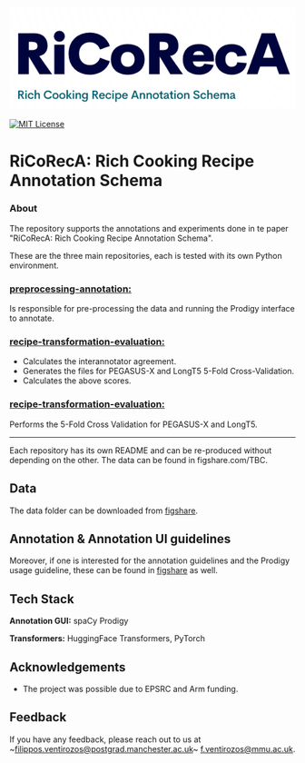 ![Logo](logo.png)

[![MIT License](https://img.shields.io/badge/License-MIT-green.svg)](https://choosealicense.com/licenses/mit/)


# RiCoRecA: Rich Cooking Recipe Annotation Schema

### About
The repository supports the annotations and experiments done in te paper "RiCoRecA: Rich Cooking Recipe Annotation Schema".

These are the three main repositories, each is tested with its own Python environment.

### <ins>preprocessing-annotation:</ins> 
Is responsible for pre-processing the data and running the Prodigy interface to annotate.

### <ins>recipe-transformation-evaluation:</ins>
- Calculates the interannotator agreement.
- Generates the files for PEGASUS-X and LongT5 5-Fold Cross-Validation.
- Calculates the above scores.

### <ins>recipe-transformation-evaluation:</ins> 
Performs the 5-Fold Cross Validation for PEGASUS-X and LongT5.

---

Each repository has its own README and can be re-produced without depending on the other. The data can be found in figshare.com/TBC.

## Data
The data folder can be downloaded from [figshare](https://figshare.com/articles/dataset/RiCoRecA_i_Ri_i_ch_i_Co_i_oking_i_Rec_i_ipe_i_A_i_nnotation_Schema_Dataset_/22317796).

## Annotation & Annotation UI guidelines
Moreover, if one is interested for the annotation guidelines and the Prodigy usage guideline, these can be found in [figshare](https://figshare.com/articles/online_resource/RiCoRecA_i_Ri_i_ch_i_Co_i_oking_i_Rec_i_ipe_i_A_i_nnotation_Schema_Annotation_Interface_Guidelines_/25853902) as well.


## Tech Stack

**Annotation GUI:** spaCy Prodigy

**Transformers:** HuggingFace Transformers, PyTorch


## Acknowledgements

 - The project was possible due to EPSRC and Arm funding.

 ## Feedback

If you have any feedback, please reach out to us at ~filippos.ventirozos@postgrad.manchester.ac.uk~ f.ventirozos@mmu.ac.uk.
